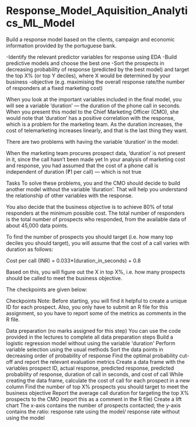# Response_Model_Aquisition_Analytics_ML_Model
Build a response model based on the clients, campaign and economic information provided by the portuguese bank. 


-Identify the relevant predictor variables for response using EDA
-Build predictive models and choose the best one
-Sort the prospects in decreasing probability of response (predicted by the best model) and target the top X% (or top Y deciles), where X would be determined by your business -objective (e.g. maximising the overall response rate/the number of responders at a fixed marketing cost)


When you look at the important variables included in the final model, you will see a variable ‘duration’ — the duration of the phone call in seconds. When you present this model to the Chief Marketing Officer (CMO), she would note that ‘duration’ has a positive correlation with the response, which is a problem for the marketing team. As the duration increases, the cost of telemarketing increases linearly, and that is the last thing they want.

There are two problems with having the variable ‘duration’ in the model:

When the marketing team procures prospect data, ‘duration’ is not present in it, since the call hasn’t been made yet
In your analysis of marketing cost and response, you had assumed that the cost of a phone call is independent of duration (₹1 per call) — which is not true
 

Tasks
To solve these problems, you and the CMO should decide to build another model without the variable ‘duration’. That will help you understand the relationship of other variables with the response.

 

You also decide that the business objective is to achieve 80% of total responders at the minimum possible cost. The total number of responders is the total number of prospects who responded, from the available data of about 45,000 data points.

To find the number of prospects you should target (i.e. how many top deciles you should target), you will assume that the cost of a call varies with duration as follows:

Cost per call (INR) = 0.033*(duration_in_seconds) + 0.8

Based on this, you will figure out the X in top X%, i.e. how many prospects should be called to meet the business objective.

The checkpoints are given below:

Checkpoints
Note: Before starting, you will find it helpful to create a unique ID for each prospect. Also, you only have to submit an R file for this assignment, so you have to report some of the metrics as comments in the R file.

Data preparation (no marks assigned for this step)
You can use the code provided in the lectures to complete all data preparation steps
Build a logistic regression model without using the variable 'duration'
Perform variable selection using the usual methods
Sort the data points in decreasing order of probability of response
Find the optimal probability cut-off and report the relevant evaluation metrics
Create a data frame with the variables prospect ID, actual response, predicted response, predicted probability of response, duration of call in seconds, and cost of call
While creating the data frame, calculate the cost of call for each prospect in a new column
Find the number of top X% prospects you should target to meet the business objective
Report the average call duration for targeting the top X% prospects to the CMO (report this as a comment in the R file)
Create a lift chart
The x-axis contains the number of prospects contacted; the y-axis contains the ratio: response rate using the model/ response rate without using the model
